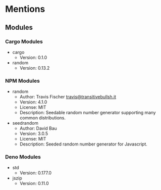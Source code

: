 # Mentions
## Modules
### Cargo Modules
- cargo
    - Version: 0.1.0
- random
    - Version: 0.13.2
### NPM Modules
- random
    - Author: Travis Fischer <travis@transitivebullsh.it>
    - Version: 4.1.0
    - License: MIT
    - Description: Seedable random number generator supporting many common distributions.
- seedrandom
    - Author: David Bau
    - Version: 3.0.5
    - License: MIT
    - Description: Seeded random number generator for Javascript.
### Deno Modules
- std
    - Version: 0.177.0
- jszip
    - Version: 0.11.0

